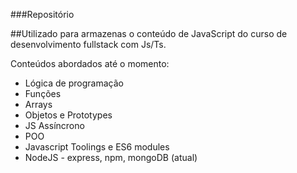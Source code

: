 ###Repositório

##Utilizado para armazenas o conteúdo de JavaScript do curso de desenvolvimento fullstack com Js/Ts.

Conteúdos abordados até o momento:
- Lógica de programação
- Funções
- Arrays
- Objetos e Prototypes
- JS Assíncrono
- POO
- Javascript Toolings e ES6 modules
- NodeJS - express, npm, mongoDB (atual)
